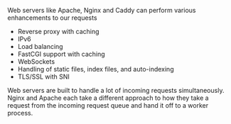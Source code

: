 
Web servers like Apache, Nginx and Caddy can perform various enhancements to our requests
- Reverse proxy with caching
- IPv6
- Load balancing
- FastCGI support with caching
- WebSockets
- Handling of static files, index files, and auto-indexing
- TLS/SSL with SNI

Web servers are built to handle a lot of incoming requests simultaneously. Nginx and Apache each take a different approach to how they take a request from the incoming request queue and hand it off to a worker process.
